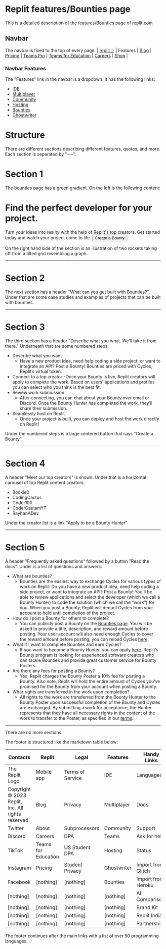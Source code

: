 # Replit features/Bounties page
This is a detailed description of the features/Bounties page of replit.com

## Navbar
The navbar is fixed to the top of every page.
| [replit ⠕](https://replit.com/) | Features | [Blog](https://blog.replit.com/) | [Pricing](https://replit.com/pricing) | [Teams Pro](https://replit.com/site/teams-pro) | [Teams for Education](https://replit.com/site/teams-for-education) | [Careers](https://replit.com/site/careers) | [Shop](https://shop.replit.com/) | 

### Navbar Features
The "Features" link in the navbar is a dropdown.  It has the following links:
 - [IDE](https://replit.com/site/ide)
 - [Multiplayer](https://replit.com/site/multiplayer)
 - [Community](https://replit.com/site/community)
 - [Hosting](https://replit.com/site/hosting)
 - [Bounties](https://replit.com/site/bounties)
 - [Ghostwriter](https://replit.com/site/ghostwriter)

# Structure
There are different sections describing different features, quotes, and more.  Each section is separated by "---".

# Section 1
The bounties page has a green gradient.  On the left is the following content:

# Find the perfect developer for your project.
Turn your ideas into reality with the help of Replit's top creators. Get started today and watch your project come to life.
<button>Create a Bounty</button>

On the right hand side of the section is an illustration of two rockets taking off from a tilted grid resembling a graph.

---

# Section 2
The next section has a header "What can you get built with Bounties?".  Under that are some case studies and examples of projects that can be built with bounties.

---

# Section 3
The third section has a header "Describe what you wnat.  We'll take it from there."  Underneath that are some numbered steps:

 - Describe what you want
   - Have a new product idea, need help coding a side project, or want to integrate an API? Post a Bounty! Bounties are priced with Cycles, Replit’s virtual token.
 - Connect to a top creator
   -Once your Bounty is live, Replit creators will apply to complete the work. Based on users’ applications and profiles you can select who you think is the best fit.
 - Review work submussion
   - After connecting, you can chat about your Bounty over email or Discord. Once the Bounty Hunter has completed the work, they’ll share their submission.
 - Seamlessly host on Replit
   - Once your project is built, you can deploy and host the work directly on Replit!

Under the numbered steps is a large centered button that says "Create a Bounty".

---

# Section 4
A header "Meet our top creators" is shown.  Under that is a horizontal carousel of top Replit content creators:

- Bookie0
- CodingCactus
- Coder100
- CoderGautamYT
- RayhanADev

Under the creator list is a link "Apply to be a Bounty Hunter"

---

# Section 5
A header "Frequently asked questions" followed by a button "Read the docs".  Under is a list of questions and answers:

 - What are bounties?
   - Bounties are the easiest way to exchange Cycles for various types of work on Replit. Do you have a new product idea, need help coding a side project, or want to integrate an API? Post a Bounty! You’ll be able to review applications and select the developer (which we call a Bounty Hunter) to code the solution (which we call the “work”) for you. When you post a Bounty, Replit will deduct Cycles from your account to hold until completion of the project.
 - How do I post a Bounty for others to complete?
   - You can publicly post a Bounty on the [Bounties page](https://replit.com/bounties). You will be asked to provide a title, description, and reward amount before posting. Your user account will also need enough Cycles to cover the reward amount before posting; you can reload Cycles [here](https://replit.com/cycles).
 - What if I want to complete Bounties and earn Cycles?
   - If you want to become a Bounty Hunter, you can apply [here](https://replit.typeform.com/to/ss7IxmIf). Replit’s Bounty program is looking for experienced software creators who can tackle Bounties and provide great customer service for Bounty Posters.
 - Are there any fees for posting a Bounty?
   - Yes, Replit charges the Bounty Poster a 10% fee for posting a Bounty. Also note, Replit will hold the entire amount of Cycles you’ve promised for the Bounty from your account when posting a Bounty.
 - Whar rights are transferred in the work upon completion?
   - All rights to the work are transferred from the Bounty Hunter to the Bounty Poster upon successful completion of the Bounty and Cycles are exchanged. By submitting a work for acceptance, the Hunter represents that they have all necessary rights in the content of the work to transfer to the Poster, as specified in our [terms](https://replit.com/site/cycles-terms).

---

There are no more sections.

The footer is structured like the markdown table below:

| Contacts | Replit | Legal | Features | Handy Links |
|-|-|-|-|-|
| The Replit Logo | Mobile app | Terms of Service | IDE | Languages |
| Copyright © 2023 Replit, Inc. All rights reserved. | Blog | Privacy | Multiplayer | Docs |
| Twitter | About | Subprocessors | Community | Support |
| Discord | Careers | DPA | Teams | Ask for help
| TikTok | Teams for Education | US Student DPA | Hosting | Status
| Instagram | Pricing | Student Privacy | Ghostwriter | Import from Glitch
| Facebook | [nothing] | [nothing] | Bounties | Import from Heroku
| [nothing] | [nothing] | [nothing] | [nothing] | AI Comparison
| [nothing] | [nothing] | [nothing] | [nothing] | Brand Kit
| [nothing] | [nothing] | [nothing] | [nothing] | Replit India
| [nothing] | [nothing] | [nothing] | [nothing] | Partnerships

The footer continues after the main links with a list of over 50 programming languages.